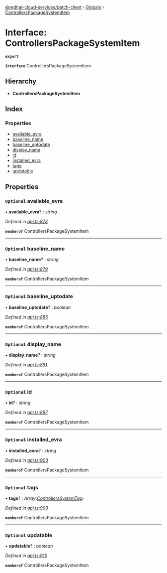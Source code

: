 [@redhat-cloud-services/patch-client](../README.md) › [Globals](../globals.md) › [ControllersPackageSystemItem](controllerspackagesystemitem.md)

# Interface: ControllersPackageSystemItem

**`export`** 

**`interface`** ControllersPackageSystemItem

## Hierarchy

* **ControllersPackageSystemItem**

## Index

### Properties

* [available_evra](controllerspackagesystemitem.md#optional-available_evra)
* [baseline_name](controllerspackagesystemitem.md#optional-baseline_name)
* [baseline_uptodate](controllerspackagesystemitem.md#optional-baseline_uptodate)
* [display_name](controllerspackagesystemitem.md#optional-display_name)
* [id](controllerspackagesystemitem.md#optional-id)
* [installed_evra](controllerspackagesystemitem.md#optional-installed_evra)
* [tags](controllerspackagesystemitem.md#optional-tags)
* [updatable](controllerspackagesystemitem.md#optional-updatable)

## Properties

### `Optional` available_evra

• **available_evra**? : *string*

*Defined in [api.ts:873](https://github.com/RedHatInsights/javascript-clients/blob/898b2150/packages/patch/api.ts#L873)*

**`memberof`** ControllersPackageSystemItem

___

### `Optional` baseline_name

• **baseline_name**? : *string*

*Defined in [api.ts:879](https://github.com/RedHatInsights/javascript-clients/blob/898b2150/packages/patch/api.ts#L879)*

**`memberof`** ControllersPackageSystemItem

___

### `Optional` baseline_uptodate

• **baseline_uptodate**? : *boolean*

*Defined in [api.ts:885](https://github.com/RedHatInsights/javascript-clients/blob/898b2150/packages/patch/api.ts#L885)*

**`memberof`** ControllersPackageSystemItem

___

### `Optional` display_name

• **display_name**? : *string*

*Defined in [api.ts:891](https://github.com/RedHatInsights/javascript-clients/blob/898b2150/packages/patch/api.ts#L891)*

**`memberof`** ControllersPackageSystemItem

___

### `Optional` id

• **id**? : *string*

*Defined in [api.ts:897](https://github.com/RedHatInsights/javascript-clients/blob/898b2150/packages/patch/api.ts#L897)*

**`memberof`** ControllersPackageSystemItem

___

### `Optional` installed_evra

• **installed_evra**? : *string*

*Defined in [api.ts:903](https://github.com/RedHatInsights/javascript-clients/blob/898b2150/packages/patch/api.ts#L903)*

**`memberof`** ControllersPackageSystemItem

___

### `Optional` tags

• **tags**? : *Array‹[ControllersSystemTag](controllerssystemtag.md)›*

*Defined in [api.ts:909](https://github.com/RedHatInsights/javascript-clients/blob/898b2150/packages/patch/api.ts#L909)*

**`memberof`** ControllersPackageSystemItem

___

### `Optional` updatable

• **updatable**? : *boolean*

*Defined in [api.ts:915](https://github.com/RedHatInsights/javascript-clients/blob/898b2150/packages/patch/api.ts#L915)*

**`memberof`** ControllersPackageSystemItem
